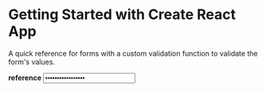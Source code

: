# Getting Started with Create React App

A quick reference for forms with a custom validation function to validate the form's values.

**reference**
<input
  id = 'password'
  type = 'password'
  name = 'password'
  className = 'form-input'
  placeholder = 'enter your password'
  value = {values.username}
  onChange = {handleChange}
/>
